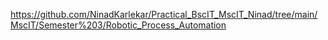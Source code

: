 https://github.com/NinadKarlekar/Practical_BscIT_MscIT_Ninad/tree/main/MscIT/Semester%203/Robotic_Process_Automation
